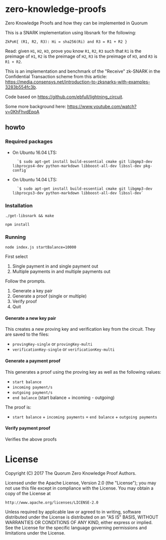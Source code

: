 # zero-knowledge-proofs
Zero Knowledge Proofs and how they can be implemented in Quorum

This is a SNARK implementation using libsnark for the following:

``ZkPoK{ (R1, R2, R3): Hi = sha256(Ri) and R3 = R1 + R2 }``

Read: given `H1`, `H2`, `H3`, prove you know `R1`, `R2`, `R3` such that `R1` is the preimage of `H1`, `R2` is the preimage of `H2`, `R3` is the preimage of `H3`, and `R3` is `R1 + R2`.

This is an implementation and benchmark of the "Receive" zk-SNARK in the Confidential Transaction scheme from this article: <https://media.consensys.net/introduction-to-zksnarks-with-examples-3283b554fc3b>.

Code based on <https://github.com/ebfull/lightning_circuit>.

Some more background here: <https://www.youtube.com/watch?v=0KhFhvdEpoA>

## howto

### Required packages

* On Ubuntu 16.04 LTS:

        `$ sudo apt-get install build-essential cmake git libgmp3-dev libprocps4-dev python-markdown libboost-all-dev libssl-dev pkg-config`

* On Ubuntu 14.04 LTS:

        `$ sudo apt-get install build-essential cmake git libgmp3-dev libprocps3-dev python-markdown libboost-all-dev libssl-dev`

### Installation

`./get-libsnark && make`

`npm install`

### Running  
`node index.js startBalance=10000`

First select  
1. Single payment in and single payment out
2. Multiple payments in and multiple payments out

Follow the prompts.  

1. Generate a key pair
2. Generate a proof (single or multiple)
4. Verify proof
0. Quit

#### Generate a new key pair  
This creates a new proving key and verification key from the circuit.  They are saved to the files:  
* `provingKey-single` or `provingKey-multi`
* `verificationKey-single` or `verificationKey-multi`

#### Generate a payment proof  
This generates a proof using the proving key as well as the following values:

* `start balance`
* `incoming payment/s`
* `outgoing payment/s`
* `end balance` (start balance + incoming - outgoing)

The proof is:  
* `start balance` + `incoming payments` = `end balance` + `outgoing payments`

#### Verify payment proof  
Verifies the above proofs

# License
Copyright (C) 2017 The Quorum Zero Knowledge Proof Authors.

Licensed under the Apache License, Version 2.0 (the "License");
you may not use this file except in compliance with the License.
You may obtain a copy of the License at

    http://www.apache.org/licenses/LICENSE-2.0

Unless required by applicable law or agreed to in writing, software
distributed under the License is distributed on an "AS IS" BASIS,
WITHOUT WARRANTIES OR CONDITIONS OF ANY KIND, either express or implied.
See the License for the specific language governing permissions and
limitations under the License.
